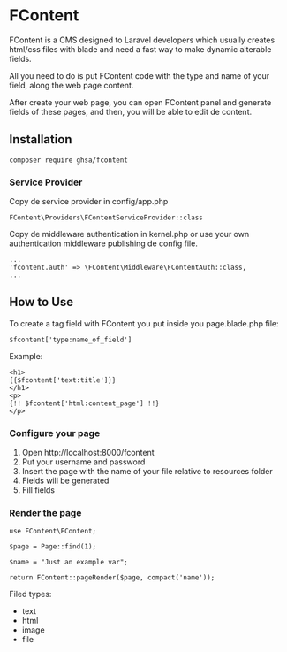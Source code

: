 # FContent 

FContent is a CMS designed to Laravel developers which usually creates html/css files with blade and need a fast way to make dynamic alterable fields.

All you need to do is put FContent code with the type and name of your field, along the web page content.

After create your web page, you can open FContent panel and generate fields of these pages, and then, you will be able to edit de content.


## Installation
```
composer require ghsa/fcontent
```

### Service Provider
Copy de service provider in config/app.php 

```
FContent\Providers\FContentServiceProvider::class
```

Copy de middleware authentication  in kernel.php or use your own authentication middleware publishing de config file.
```
...
'fcontent.auth' => \FContent\Middleware\FContentAuth::class,
...
```

## How to Use
To create a tag field with FContent you put inside you page.blade.php file:

```
$fcontent['type:name_of_field']
``` 
Example:
```
<h1>
{{$fcontent['text:title']}}
</h1>
<p>
{!! $fcontent['html:content_page'] !!}
</p>
```

### Configure your page
1. Open http://localhost:8000/fcontent
2. Put your username and password
3. Insert the page with the name of your file relative to resources folder
4. Fields will be generated
5. Fill fields


### Render the page
````
use FContent\FContent;
````

```
$page = Page::find(1);

$name = "Just an example var";

return FContent::pageRender($page, compact('name'));
```


Filed types:
- text
- html
- image
- file